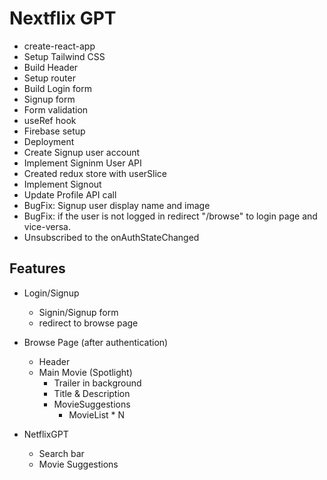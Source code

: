# Nextflix GPT

- create-react-app
- Setup Tailwind CSS
- Build Header
- Setup router
- Build Login form
- Signup form
- Form validation
- useRef hook
- Firebase setup
- Deployment
- Create Signup user account
- Implement Signinm User API
- Created redux store with userSlice
- Implement Signout
- Update Profile API call
- BugFix: Signup user display name and image
- BugFix: if the user is not logged in redirect "/browse" to login page and vice-versa.
- Unsubscribed to the onAuthStateChanged

## Features

- Login/Signup

  - Signin/Signup form
  - redirect to browse page

- Browse Page (after authentication)

  - Header
  - Main Movie (Spotlight)
    - Trailer in background
    - Title & Description
    - MovieSuggestions
      - MovieList \* N

- NetflixGPT
  - Search bar
  - Movie Suggestions
